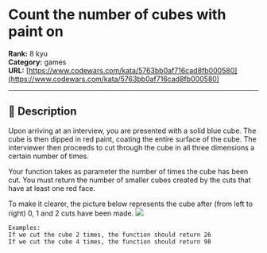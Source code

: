 # Count the number of cubes with paint on

**Rank:** 8 kyu  
**Category:** games  
**URL:** [https://www.codewars.com/kata/5763bb0af716cad8fb000580](https://www.codewars.com/kata/5763bb0af716cad8fb000580)

---

## 📝 Description

Upon arriving at an interview, you are presented with a solid blue cube. The cube is then dipped in red paint, coating the entire surface of the cube. The interviewer then proceeds to cut through the cube in all three dimensions a certain number of times.

Your function takes as parameter the number of times the cube has been cut.
You must return the number of smaller cubes created by the cuts that have at least one red face.

To make it clearer, the picture below represents the cube after (from left to right) 0, 1 and 2 cuts have been made.
<img src=https://i.imgur.com/36x8Fkv.png>


```
Examples:
If we cut the cube 2 times, the function should return 26
If we cut the cube 4 times, the function should return 98
```
